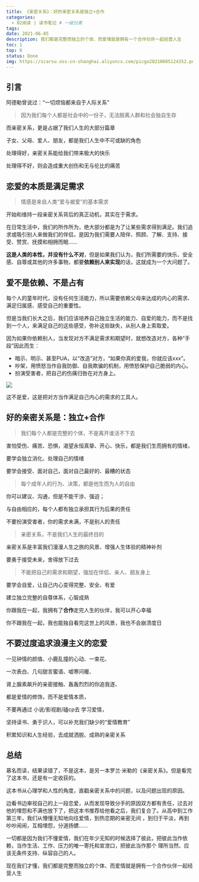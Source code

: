 ```yaml
---
title: 《亲密关系》：好的亲密关系是独立+合作
categories:
  - 02阅读 | 读书笔记 # 一级分类
tags:
date: 2021-06-05
description: 我们都是完整而独立的个体、而爱情就是拥有一个合作伙伴一起经营人生
toc: 1
top: 0
status: Done
img: https://scarsu.oss-cn-shanghai.aliyuncs.com/picgo20210605124352.png
---
```


## 引言

阿德勒曾说过：“一切烦恼都来自于人际关系”

> 因为我们每个人都是社会中的一份子，无法脱离人群和社会独自生存

而亲密关系，更是占据了我们人生的大部分篇章

子女、父母、爱人、朋友，都是我们人生中不可或缺的角色

处理得好，亲密关系能给我们带来极大的快乐

处理得不好，则会造成重大创伤和无与伦比的痛苦

## 恋爱的本质是满足需求

> 情感是来自人类“爱与被爱”的基本需求

开始和维持一段亲密关系背后的真正动机，其实在于需求。

在日常生活中，我们的所作所为，绝大部分都是为了让某些需求得到满足。我们追求或吸引别人来做我们的伴侣，是因为我们需要人陪伴、照顾、了解、支持、接受、赞赏、抚摸和相拥而眠……

**这是人类的本性，并没有什么不对**，但是如果我们认为，我们所需要的快乐、安全感、自尊或其他的许多事物，都要**依赖别人来实现**的话，这就成为一个大问题了。

## 爱不是依赖、不是占有

每个人的童年时代，没有任何生活能力，所以需要依赖父母来达成的内心的需求、满足归属感、感受自己的重要性。

但是当我们长大之后，我们应该培养自己独立生活的能力、自爱的能力，而不是找到一个人，来满足自己的这些感受，弥补这些缺失，从别人身上索取爱。

因为如果你依赖别人，当发现对方不满足需求和期望时，就想改造对方，各种“手段”因此而生：

- 暗示、明示、甚至PUA，以“改造”对方，“如果你真的爱我，你就应该xxx”。
- 吵架，用愤怒当作自我防御、自我欺骗的机制，用愤怒保护自己脆弱的内心。
- 扮演受害者，把自己的伤痛归咎在对方身上。

![](https://scarsu.oss-cn-shanghai.aliyuncs.com/picgo20210413155630.png)

这不是爱，这是把对方当作满足自己内心的需求的工具人。

## 好的亲密关系是：独立+合作

> 我们每个人都是完整的个体，不是离开谁活不下去

害怕受伤、痛苦、恐惧，渴望永恒真挚、开心、快乐，都是我们生而拥有的情绪，

要学会独立消化、处理自己的情绪

要学会接受、面对自己，面对自己最好的、最糟的状态

> 每个成年人的行为、决策，都是他生而为人的自由

你可以建议、沟通，但是不能干涉、强迫；

与自由相应的，每个人都有独立承担其行为后果的责任

不要扮演受害者，你的需求未满，不是别人的责任

> 亲密关系，不是我们人生的最终目的

亲密关系是丰富我们漫漫人生之旅的风景、增强人生体验的精神补剂

要勇于接受未来，舍得放下过去

> 不能把自己的需求和期望，强加在伴侣、亲人、朋友身上

要学会自爱，让自己内心变得完整、安全、有爱

建立独立完整的自尊体系，心智成熟

你跟我在一起，我拥有了**合作**走完人生的伙伴，我可以开心幸福

你不跟我在一起，我也能独自看完这世上的风景，我也不会崩溃度日

## 不要过度追求浪漫主义的恋爱

一见钟情的颜值、小鹿乱撞的心动、一束花、

一次表白、几句甜言蜜语、嘘寒问暖、

肾上腺素飙升的亲密接触、轰轰烈烈的你追我逐、

都是爱情的修饰，而不是爱情本质，

不要再通过 小说/影视剧/磕cp去 学习爱情，

坚持读书、勇于识人，可以补充我们缺少的“爱情教育”

积累知识和人生经验，去成就洒脱、成熟的亲密关系

## 总结

慕名而读，结果读错了，不是这本，是另一本罗兰·米勒的《亲密关系》。但是看完了这本书，还是有一定收获的。

这本书从心理学和人性的角度，直戳亲密关系中的问题，以及问题出现的原因。 

边看书边审视自己的上一段恋爱，从而发现导致分手的原因双方都有责任，过去对他的埋怨和不满也放下了，把这本书推荐给他看之后，我们复合了。从高中到工作第三年，我们从懵懂无知地向往爱情，到热恋期的亲密无间 ，到归于平淡，再到吵吵闹闹，互相埋怨，分道扬镳......

一切都是因为我们不懂爱情，我们在年少无知的时候选择了彼此，把彼此当作依赖，当作生活、工作、压力的唯一寄托和宣泄口，把彼此当作那个 理所当然、应该无条件支持、纵容自己的人。 

现在我们才懂，我们都是完整而独立的个体、而爱情就是拥有一个合作伙伴一起经营人生
